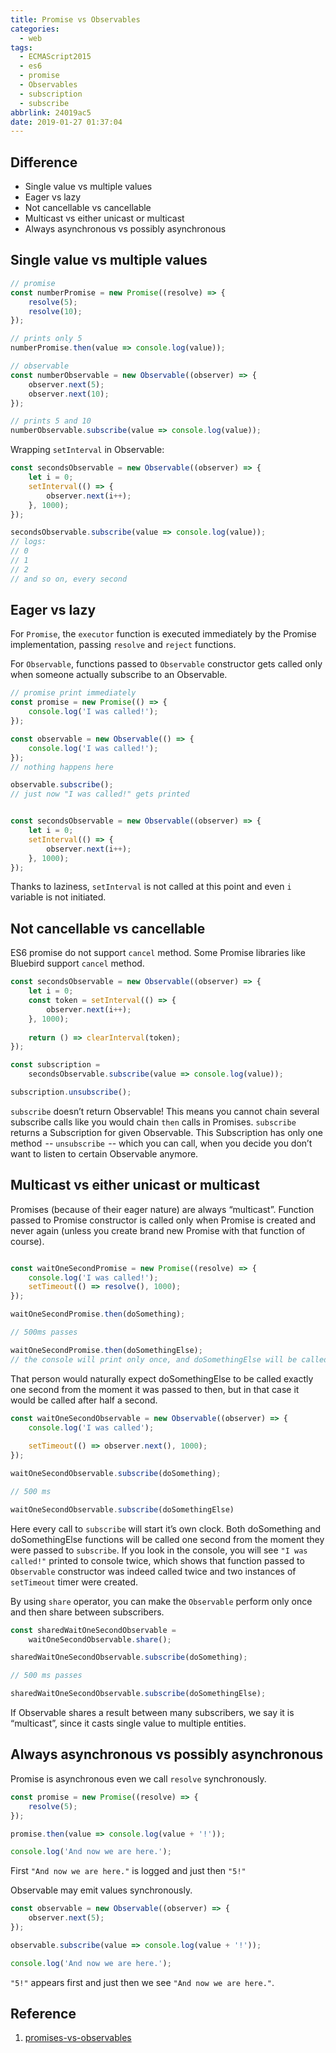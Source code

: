 ```yaml
---
title: Promise vs Observables
categories:
  - web
tags:
  - ECMAScript2015
  - es6
  - promise
  - Observables
  - subscription
  - subscribe
abbrlink: 24019ac5
date: 2019-01-27 01:37:04
---
```


## Difference

* Single value vs multiple values
* Eager vs lazy
* Not cancellable vs cancellable
* Multicast vs either unicast or multicast
* Always asynchronous vs possibly asynchronous

## Single value vs multiple values

```js
// promise
const numberPromise = new Promise((resolve) => {
    resolve(5);
    resolve(10);
});

// prints only 5
numberPromise.then(value => console.log(value));

// observable
const numberObservable = new Observable((observer) => {
    observer.next(5);
    observer.next(10);
});

// prints 5 and 10
numberObservable.subscribe(value => console.log(value));
```

Wrapping `setInterval` in Observable: 

```js
const secondsObservable = new Observable((observer) => {
    let i = 0;
    setInterval(() => {
        observer.next(i++);
    }, 1000);
});

secondsObservable.subscribe(value => console.log(value));
// logs:
// 0
// 1
// 2
// and so on, every second
```

## Eager vs lazy

For `Promise`, the `executor` function is executed immediately by the Promise implementation, passing `resolve` and `reject` functions.

For `Observable`, functions passed to `Observable` constructor gets called only when someone actually subscribe to an Observable.

```js
// promise print immediately
const promise = new Promise(() => {
    console.log('I was called!');
});

const observable = new Observable(() => {
    console.log('I was called!');
});
// nothing happens here

observable.subscribe();
// just now "I was called!" gets printed


const secondsObservable = new Observable((observer) => {
    let i = 0;
    setInterval(() => {
        observer.next(i++);
    }, 1000);
});
```

Thanks to laziness, `setInterval` is not called at this point and even `i` variable is not initiated.

## Not cancellable vs cancellable

ES6 promise do not support `cancel` method. Some Promise libraries like Bluebird support `cancel` method.

```js
const secondsObservable = new Observable((observer) => {
    let i = 0;
    const token = setInterval(() => {
        observer.next(i++);
    }, 1000);
  
    return () => clearInterval(token);
});

const subscription = 
    secondsObservable.subscribe(value => console.log(value));

subscription.unsubscribe();
```

`subscribe` doesn’t return Observable! This means you cannot chain several subscribe calls like you would chain `then` calls in Promises. `subscribe` returns a Subscription for given Observable. This Subscription has only one method  -- `unsubscribe`  -- which you can call, when you decide you don’t want to listen to certain Observable anymore.

## Multicast vs either unicast or multicast

Promises (because of their eager nature) are always “multicast”. Function passed to Promise constructor is called only when Promise is created and never again (unless you create brand new Promise with that function of course). 

```js

const waitOneSecondPromise = new Promise((resolve) => {
    console.log('I was called!');
    setTimeout(() => resolve(), 1000);
});

waitOneSecondPromise.then(doSomething);

// 500ms passes

waitOneSecondPromise.then(doSomethingElse);
// the console will print only once, and doSomethingElse will be called after only half second.

```

That person would naturally expect doSomethingElse to be called exactly one second from the moment it was passed to then, but in that case it would be called after half a second.

```js
const waitOneSecondObservable = new Observable((observer) => {
    console.log('I was called');
  
    setTimeout(() => observer.next(), 1000);
});

waitOneSecondObservable.subscribe(doSomething);

// 500 ms

waitOneSecondObservable.subscribe(doSomethingElse)
```

Here every call to `subscribe` will start it’s own clock. Both doSomething and doSomethingElse functions will be called one second from the moment they were passed to `subscribe`. If you look in the console, you will see `"I was called!"` printed to console twice, which shows that function passed to `Observable` constructor was indeed called twice and two instances of `setTimeout` timer were created.


By using `share` operator, you can make the `Observable` perform only once and then share between subscribers.

```js
const sharedWaitOneSecondObservable =
    waitOneSecondObservable.share();

sharedWaitOneSecondObservable.subscribe(doSomething);

// 500 ms passes

sharedWaitOneSecondObservable.subscribe(doSomethingElse);
```

If Observable shares a result between many subscribers, we say it is “multicast”, since it casts single value to multiple entities.

## Always asynchronous vs possibly asynchronous

Promise is asynchronous even we call `resolve` synchronously.

```js
const promise = new Promise((resolve) => {
    resolve(5);
});

promise.then(value => console.log(value + '!'));

console.log('And now we are here.');
```

First `"And now we are here."` is logged and just then `"5!"`

Observable may emit values synchronously.

```js
const observable = new Observable((observer) => {
    observer.next(5);
});

observable.subscribe(value => console.log(value + '!'));

console.log('And now we are here.');
```

`"5!"` appears first and just then we see `"And now we are here."`.

## Reference

1. [promises-vs-observables](https://medium.com/@mpodlasin/promises-vs-observables-4c123c51fe13)
